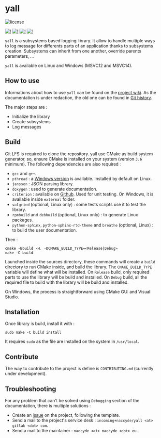 # yall

[![license](https://img.shields.io/badge/license-MIT-blue.svg)](https://raw.githubusercontent.com/Naccyde/yall/develop/LICENSE)

[![!][1b]][1l] [![!][2b]][2l] [![!][3b]][3l] [![!][4b]][4l]

`yall` is a subsystems based logging library. It allow to handle multiple ways to log message for differents parts of an application thanks to subsystems creation. Subsystems can inherit from one another, override parents parameters, ...

`yall` is available on Linux and Windows (MSVC12 and MSVC14).


## How to use


Informations about how to use `yall` can be found on the [project wiki](https://naccyde.gitlab.io/yall/). As the documentation is under redaction, the old one can be found in [Git history](https://gitlab.com/naccyde/yall/blob/755569d405948297665aeaad41d4bb9f7856ad35/README.md).

The major steps are :
  * Initialize the library
  * Create subsystems
  * Log messages


## Build

Git LFS is required to clone the repository. yall use CMake as build system generator, so, ensure CMake is installed on your system (version `3.6` minimum). The following dependencies are also required :

* `gcc` and `g++`.
* `pthread` : a [Windows version](https://sourceforge.net/projects/pthreads4w/) is available. Installed by default on Linux.
* `jansson` : JSON parsing library.
* `doxygen` : used to generate documentation.
* `criterion` : available on [Github](https://github.com/Snaipe/Criterion). Used for unit testing. On Windows, it is available inside `external` folder.
* `valgrind` (optional, Linux only) : some tests scripts use it to test the library.
* `rpmbuild` and `debbuild` (optional, Linux only) : to generate Linux packages.
* `python-sphinx`, `python-sphinx-rtd-theme` and `breathe` (optional, Linux) : to build the user documentation.

Then :

    cmake -Bbuild -H. -DCMAKE_BUILD_TYPE=<Release|Debug>
    make -C build

Launched inside the sources directory, these commands will create a `build` directory to run CMake inside, and build the library. The `CMAKE_BUILD_TYPE` variable will define what will be installed. On `Release` build, only required parts to use the library will be build and installed. On `Debug` build, all the required file to build with the library will be build and installed.

On Windows, the process is straightforward using CMake GUI and Visual Studio.


## Installation

Once library is build, install it with :

    sudo make -C build install

It requires `sudo` as the file are installed on the system in `/usr/local`.


## Contribute

The way to contribute to the project is define is `CONTRIBUTING.md` (currently under development).


## Troubleshooting

For any problem that can't be solved using `Debugging` section of the documentation, there is multiple solutions :

* Create an [issue](https://gitlab.com/naccyde/yall/issues) on the project, following the template.
* Send a mail to the project's service desk : `incoming+naccyde/yall <at> gitlab <dot> com`.
* Send a mail to the maintainer : `naccyde <at> naccyde <dot> eu`.


[1b]: https://gitlab.com/naccyde/yall/badges/master/pipeline.svg
[1l]: https://gitlab.com/naccyde/yall/commits/master
[2b]: https://sonarcloud.io/api/badges/gate?key=yall
[2l]: https://sonarcloud.io/dashboard?id=yall
[3b]: https://sonarcloud.io/api/badges/measure?key=yall&metric=coverage
[3l]: https://sonarcloud.io/dashboard?id=yall
[4b]: https://sonarcloud.io/api/badges/measure?key=yall&metric=sqale_debt_ratio
[4l]: https://sonarcloud.io/dashboard?id=yall
